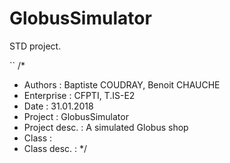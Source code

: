 # GlobusSimulator
STD project.

``
/*
 * Authors : Baptiste COUDRAY, Benoit CHAUCHE
 * Enterprise : CFPTI, T.IS-E2
 * Date : 31.01.2018
 * Project : GlobusSimulator
 * Project desc. : A simulated Globus shop
 * Class : 
 * Class desc. :
 */
